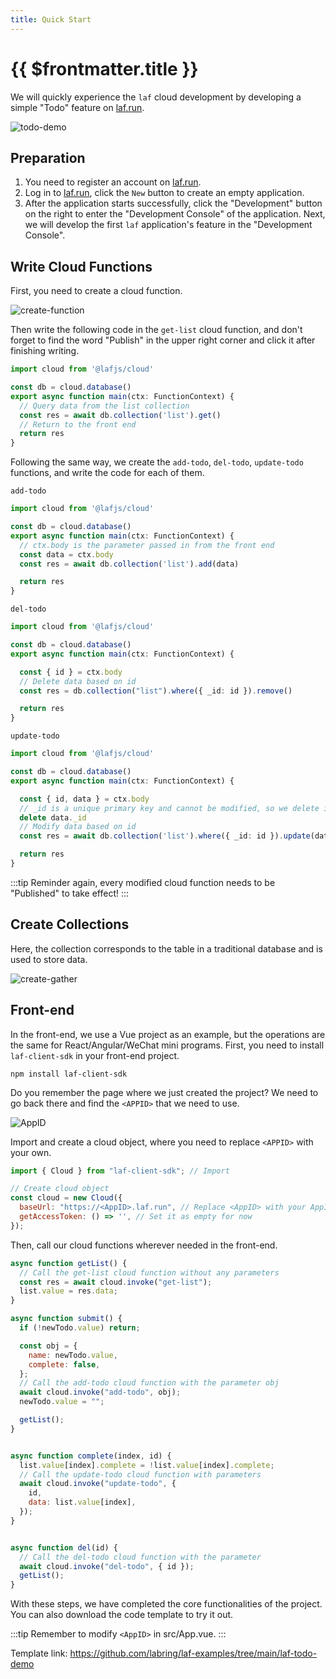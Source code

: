 ```yaml
---
title: Quick Start
---
```


# {{ $frontmatter.title }}

We will quickly experience the `laf` cloud development by developing a simple "Todo" feature on [laf.run](https://laf.run).

![todo-demo](../../doc-images/todo-demo.png)

## Preparation

1. You need to register an account on [laf.run](https://laf.run).
2. Log in to [laf.run](https://laf.run), click the `New` button to create an empty application.
3. After the application starts successfully, click the "Development" button on the right to enter the "Development Console" of the application. Next, we will develop the first `laf` application's feature in the "Development Console".

## Write Cloud Functions

First, you need to create a cloud function.

![create-function](../../doc-images/create-function.png)

Then write the following code in the `get-list` cloud function, and don't forget to find the word "Publish" in the upper right corner and click it after finishing writing.

```typescript
import cloud from '@lafjs/cloud'

const db = cloud.database()
export async function main(ctx: FunctionContext) {
  // Query data from the list collection
  const res = await db.collection('list').get()
  // Return to the front end
  return res
}
```

Following the same way, we create the `add-todo`, `del-todo`, `update-todo` functions, and write the code for each of them.

`add-todo`

```typescript
import cloud from '@lafjs/cloud'

const db = cloud.database()
export async function main(ctx: FunctionContext) {
  // ctx.body is the parameter passed in from the front end
  const data = ctx.body
  const res = await db.collection('list').add(data)

  return res
}
```

`del-todo`

```typescript
import cloud from '@lafjs/cloud'

const db = cloud.database()
export async function main(ctx: FunctionContext) {

  const { id } = ctx.body
  // Delete data based on id
  const res = db.collection("list").where({ _id: id }).remove()

  return res
}
```

`update-todo`

```typescript
import cloud from '@lafjs/cloud'

const db = cloud.database()
export async function main(ctx: FunctionContext) {

  const { id, data } = ctx.body
  // _id is a unique primary key and cannot be modified, so we delete it here
  delete data._id
  // Modify data based on id
  const res = await db.collection('list').where({ _id: id }).update(data)

  return res
}

```

:::tip
Reminder again, every modified cloud function needs to be "Published" to take effect!
:::

## Create Collections

Here, the collection corresponds to the table in a traditional database and is used to store data.

![create-gather](../../doc-images/create-gather.png)

## Front-end

In the front-end, we use a Vue project as an example, but the operations are the same for React/Angular/WeChat mini programs.
First, you need to install `laf-client-sdk` in your front-end project.

```shell
npm install laf-client-sdk
```

Do you remember the page where we just created the project? We need to go back there and find the `<APPID>` that we need to use.

![AppID](../../doc-images/AppID.png)

Import and create a cloud object, where you need to replace `<APPID>` with your own.

```js
import { Cloud } from "laf-client-sdk"; // Import

// Create cloud object
const cloud = new Cloud({
  baseUrl: "https://<AppID>.laf.run", // Replace <AppID> with your AppID here
  getAccessToken: () => '', // Set it as empty for now
});
```

Then, call our cloud functions wherever needed in the front-end.

```js
async function getList() {
  // Call the get-list cloud function without any parameters
  const res = await cloud.invoke("get-list");
  list.value = res.data;
}

async function submit() {
  if (!newTodo.value) return;

  const obj = {
    name: newTodo.value,
    complete: false,
  };
  // Call the add-todo cloud function with the parameter obj
  await cloud.invoke("add-todo", obj);
  newTodo.value = "";

  getList();
}


async function complete(index, id) {
  list.value[index].complete = !list.value[index].complete;
  // Call the update-todo cloud function with parameters
  await cloud.invoke("update-todo", {
    id,
    data: list.value[index],
  });
}


async function del(id) {
  // Call the del-todo cloud function with the parameter
  await cloud.invoke("del-todo", { id });
  getList();
}
```

With these steps, we have completed the core functionalities of the project. You can also download the code template to try it out.

:::tip
Remember to modify `<AppID>` in src/App.vue.
:::

Template link: <https://github.com/labring/laf-examples/tree/main/laf-todo-demo>